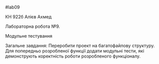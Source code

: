 #lab09

КН 922б Алієв Ахмед

Лабораторна робота №9. 

Модульне тестування

Загальне завдання: Переробити проект на багатофайлову структуру. Для попередньо розробленої функції додати модульні тести, які демонструють коректність роботи розробленого функціоналу.